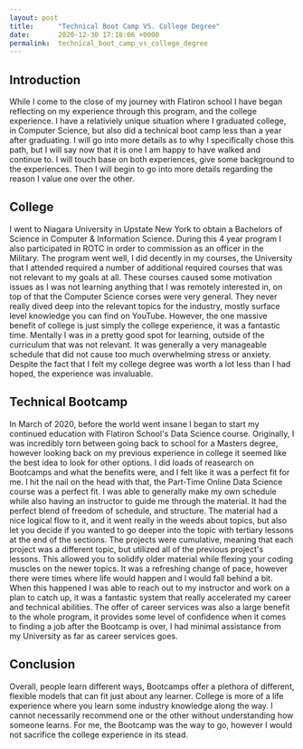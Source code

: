 ```yaml
---
layout: post
title:      "Technical Boot Camp VS. College Degree"
date:       2020-12-30 17:18:06 +0000
permalink:  technical_boot_camp_vs_college_degree
---
```



## Introduction

While I come to the close of my journey with Flatiron school I have began reflecting on my experience through this program, and the college experience. I have a relativiely unique situation where I graduated college, in Computer Science, but also did a technical boot camp less than a year after graduating. I will go into more details as to why I specifically chose this path, but I will say now that it is one I am happy to have walked and continue to. I will touch base on both experiences, give some background to the experiences. Then I will begin to go into more details regarding the reason I value one over the other. 

## College

I went to Niagara University in Upstate New York to obtain a Bachelors of Science in Computer & Information Science. During this 4 year program I also participated in ROTC in order to commission as an officer in the Military. The program went well, I did decently in my courses, the University that I attended required a number of additional required courses that was not relevant to my goals at all. These courses caused some motivation issues as I was not learning anything that I was remotely interested in, on top of that the Computer Science corses were very general. They never really dived deep into the relevant topics for the industry, mostly surface level knowledge you can find on YouTube. However, the one massive benefit of college is just simply the college experience, it was a fantastic time. Mentally I was in a pretty good spot for learning, outside of the curriculum that was not relevant. It was generally a very manageable schedule that did not cause too much overwhelming stress or anxiety. Despite the fact that I felt my college degree was worth a lot less than I had hoped, the experience was invaluable. 

## Technical Bootcamp

In March of 2020, before the world went insane I began to start my continued education with Flatiron School's Data Science course. Originally, I was incredibly torn between going back to school for a Masters degree, however looking back on my previous experience in college it seemed like the best idea to look for other options. I did loads of reasearch on Bootcamps and what the benefits were, and I felt like it was a perfect fit for me. I hit the nail on the head with that, the Part-Time Online Data Science course was a perfect fit. I was able to generally make my own schedule while also having an instructor to guide me through the material. It had the perfect blend of freedom of schedule, and structure. The material had a nice logical flow to it, and it went really in the weeds about topics, but also let you decide if you wanted to go deeper into the topic with tertiary lessons at the end of the sections. The projects were cumulative, meaning that each project was a different topic, but utilized all of the previous project's lessons. This allowed you to solidify older material while flexing your coding muscles on the newer topics. It was a refreshing change of pace, however there were times where life would happen and I would fall behind a bit. When this happened I was able to reach out to my instructor and work on a plan to catch up, it was a fantastic system that really accelerated my career and technical abilities. The offer of career services was also a large benefit to the whole program, it provides some level of confidence when it comes to finding a job after the Bootcamp is over, I had minimal assistance from my University as far as career services goes.


## Conclusion

Overall, people learn different ways, Bootcamps offer a plethora of different, flexible models that can fit just about any learner. College is more of a life experience where you learn some industry knowledge along the way. I cannot necessarily recommend one or the other without understanding how someone learns. For me, the Bootcamp was the way to go, however I would not sacrifice the college experience in its stead.
